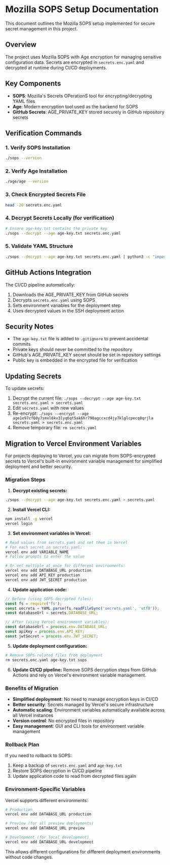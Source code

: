 # Mozilla SOPS Setup Documentation

This document outlines the Mozilla SOPS setup implemented for secure secret management in this project.

## Overview

The project uses Mozilla SOPS with Age encryption for managing sensitive configuration data. Secrets are encrypted in `secrets.enc.yaml` and decrypted at runtime during CI/CD deployments.

## Key Components

- **SOPS**: Mozilla's Secrets OPerationS tool for encrypting/decrypting YAML files
- **Age**: Modern encryption tool used as the backend for SOPS
- **GitHub Secrets**: AGE_PRIVATE_KEY stored securely in GitHub repository secrets

## Verification Commands

### 1. Verify SOPS Installation

```bash
./sops --version
```

### 2. Verify Age Installation

```bash
./age/age --version
```

### 3. Check Encrypted Secrets File

```bash
head -20 secrets.enc.yaml
```

### 4. Decrypt Secrets Locally (for verification)

```bash
# Ensure age-key.txt contains the private key
./sops --decrypt --age age-key.txt secrets.enc.yaml
```

### 5. Validate YAML Structure

```bash
./sops --decrypt --age age-key.txt secrets.enc.yaml | python3 -c "import yaml, sys; data = yaml.safe_load(sys.stdin); print('STAGING_HOST:', data.get('STAGING_HOST')); print('STAGING_USER:', data.get('STAGING_USER'))"
```

## GitHub Actions Integration

The CI/CD pipeline automatically:

1. Downloads the AGE_PRIVATE_KEY from GitHub secrets
2. Decrypts `secrets.enc.yaml` using SOPS
3. Sets environment variables for the deployment step
4. Uses decrypted values in the SSH deployment action

## Security Notes

- The `age-key.txt` file is added to `.gitignore` to prevent accidental commits
- Private keys should never be committed to the repository
- GitHub's AGE_PRIVATE_KEY secret should be set in repository settings
- Public key is embedded in the encrypted file for verification

## Updating Secrets

To update secrets:

1. Decrypt the current file: `./sops --decrypt --age age-key.txt secrets.enc.yaml > secrets.yaml`
2. Edit `secrets.yaml` with new values
3. Re-encrypt: `./sops --encrypt --age age1e97cf60y7smxl6kv3lyq6qt5ak6hr790agccxcd4jy7klglcpecq8qrjla secrets.yaml > secrets.enc.yaml`
4. Remove temporary file: `rm secrets.yaml`

## Migration to Vercel Environment Variables

For projects deploying to Vercel, you can migrate from SOPS-encrypted secrets to Vercel's built-in environment variable management for simplified deployment and better security.

### Migration Steps

1. **Decrypt existing secrets:**

```bash
./sops --decrypt --age age-key.txt secrets.enc.yaml > secrets.yaml
```

2. **Install Vercel CLI:**

```bash
npm install -g vercel
vercel login
```

3. **Set environment variables in Vercel:**

```bash
# Read values from secrets.yaml and set them in Vercel
# For each secret in secrets.yaml:
vercel env add VARIABLE_NAME
# Follow prompts to enter the value

# Or set multiple at once for different environments:
vercel env add DATABASE_URL production
vercel env add API_KEY production
vercel env add JWT_SECRET production
```

4. **Update application code:**

```javascript
// Before (using SOPS-decrypted files):
const fs = require('fs');
const secrets = YAML.parse(fs.readFileSync('secrets.yaml', 'utf8'));
const databaseUrl = secrets.DATABASE_URL;

// After (using Vercel environment variables):
const databaseUrl = process.env.DATABASE_URL;
const apiKey = process.env.API_KEY;
const jwtSecret = process.env.JWT_SECRET;
```

5. **Update deployment configuration:**

```bash
# Remove SOPS-related files from deployment
rm secrets.enc.yaml age-key.txt sops
```

6. **Update CI/CD pipeline:**
   Remove SOPS decryption steps from GitHub Actions and rely on Vercel's environment variable management.

### Benefits of Migration

- **Simplified deployment**: No need to manage encryption keys in CI/CD
- **Better security**: Secrets managed by Vercel's secure infrastructure
- **Automatic scaling**: Environment variables automatically available across all Vercel instances
- **Version control**: No encrypted files in repository
- **Easy management**: GUI and CLI tools for environment variable management

### Rollback Plan

If you need to rollback to SOPS:

1. Keep a backup of `secrets.enc.yaml` and `age-key.txt`
2. Restore SOPS decryption in CI/CD pipeline
3. Update application code to read from decrypted files again

### Environment-Specific Variables

Vercel supports different environments:

```bash
# Production
vercel env add DATABASE_URL production

# Preview (for all preview deployments)
vercel env add DATABASE_URL preview

# Development (for local development)
vercel env add DATABASE_URL development
```

This allows different configurations for different deployment environments without code changes.
